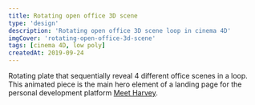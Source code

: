 ```yaml
---
title: Rotating open office 3D scene
type: 'design'
description: 'Rotating open office 3D scene loop in cinema 4D'
imgCover: 'rotating-open-office-3d-scene'
tags: [cinema 4D, low poly]
createdAt: 2019-09-24
---
```


Rotating plate that sequentially reveal 4 different office scenes in a loop. This animated piece is the main hero element of a landing page for the personal development platform [Meet Harvey](http://meetharvey.co).